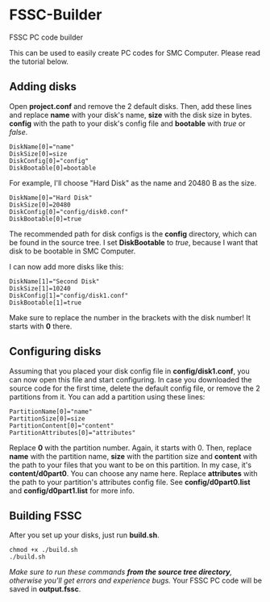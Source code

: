 # FSSC-Builder
FSSC PC code builder

This can be used to easily create PC codes for SMC Computer. Please read the tutorial below.

## Adding disks
Open **project.conf** and remove the 2 default disks. Then, add these lines and replace **name** with your disk's name, **size** with the disk size in bytes. **config** with the path to your disk's config file and **bootable** with *true* or *false*.
```
DiskName[0]="name"
DiskSize[0]=size
DiskConfig[0]="config"
DiskBootable[0]=bootable
```
For example, I'll choose "Hard Disk" as the name and 20480 B as the size.
```
DiskName[0]="Hard Disk"
DiskSize[0]=20480
DiskConfig[0]="config/disk0.conf"
DiskBootable[0]=true
```
The recommended path for disk configs is the **config** directory, which can be found in the source tree. I set **DiskBootable** to *true*, because I want that disk to be bootable in SMC Computer.

I can now add more disks like this:
```
DiskName[1]="Second Disk"
DiskSize[1]=10240
DiskConfig[1]="config/disk1.conf"
DiskBootable[1]=true
```
Make sure to replace the number in the brackets with the disk number! It starts with **0** there.

## Configuring disks
Assuming that you placed your disk config file in **config/disk1.conf**, you can now open this file and start configuring. In case you downloaded the source code for the first time, delete the default config file, or remove the 2 partitions from it. You can add a partition using these lines:
```
PartitionName[0]="name"
PartitionSize[0]=size
PartitionContent[0]="content"
PartitionAttributes[0]="attributes"
```
Replace **0** with the partition number. Again, it starts with 0. Then, replace **name** with the partition name, **size** with the partition size and **content** with the path to your files that you want to be on this partition. In my case, it's **content/d0part0**. You can choose any name here.
Replace **attributes** with the path to your partition's attributes config file. See **config/d0part0.list** and **config/d0part1.list** for more info.

## Building FSSC
After you set up your disks, just run **build.sh**.
```
chmod +x ./build.sh
./build.sh
```
*Make sure to run these commands **from the source tree directory**, otherwise you'll get errors and experience bugs.*
Your FSSC PC code will be saved in **output.fssc**.
